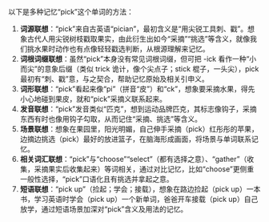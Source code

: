 以下是多种记忆“pick”这个单词的方法：
1. **词源联想**：“pick”来自古英语“pician”，最初含义是“用尖锐工具刺、戳”。想象古代人用尖锐树枝戳取果实，由此衍生出如今“采摘”“挑选”等含义，就像我们挑水果时动作也有点像轻轻戳选判断，从根源理解来记忆。
2. **词根词缀联想**：虽然“pick”本身没有常见词根词缀，但可把 -ick 看作一种“小而尖”的意象后缀（类似 trick 诡计，像个尖点子；stick 棍子，一头尖），pick 最初有“刺、戳”意，与之契合，帮助记忆原始及相关引申义。
3. **词形联想**：“pick”看起来像“pi”（拼音“皮”）和“ck”，想象要采摘水果，得先小心地碰到果皮，就和“pick”采摘义联系起来。
4. **发音联想**：“pick”发音类似“匹克”，想到运动品牌匹克，其标志像钩子，采摘东西有时也像用钩子勾取，从而记住“采摘、挑选”等含义。
5. **场景联想**：想象在果园里，阳光明媚，自己伸手采摘（pick）红彤彤的苹果，边摘边挑选（pick）最好的放进篮子，在脑海形成画面，将场景与单词联系记忆。
6. **相关词汇联想**：“pick”与“choose”“select”（都有选择之意）、“gather”（收集，采摘果实后收集起来）等词相关，通过对比记忆，比如“choose”更侧重一般性选择，“pick”口语化且有挑选并拿起之意。
7. **短语联想**：“pick up”（捡起；学会；接载），想象在路边捡起（pick up）一本书，学习英语时学会（pick up）一个新单词，爸爸开车接载（pick up）自己放学，通过短语场景加深对“pick”含义及用法的记忆。 